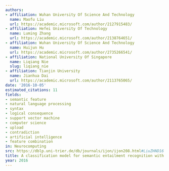 ```yaml
---
authors:
- affiliation: Wuhan University Of Science And Technology
  name: Maofu Liu
  url: https://academic.microsoft.com/author/2127915483/
- affiliation: Hefei University Of Technology
  name: Luming Zhang
  url: https://academic.microsoft.com/author/2138764651/
- affiliation: Wuhan University Of Science And Technology
  name: Huijun Hu
  url: https://academic.microsoft.com/author/2735266541/
- affiliation: National University Of Singapore
  name: Liqiang Nie
  slug: liqiang_nie
- affiliation: Tianjin University
  name: Jianhua Dai
  url: https://academic.microsoft.com/author/2113765065/
date: '2016-10-05'
estimated_citations: 11
fields:
- semantic feature
- natural language processing
- syntax
- logical consequence
- support vector machine
- computer science
- upload
- contradiction
- artificial intelligence
- feature combination
in: Neurocomputing
src: https://dblp.uni-trier.de/db/journals/ijon/ijon208.html#LiuZHND16
title: A classification model for semantic entailment recognition with feature combination
year: 2016
---
```


